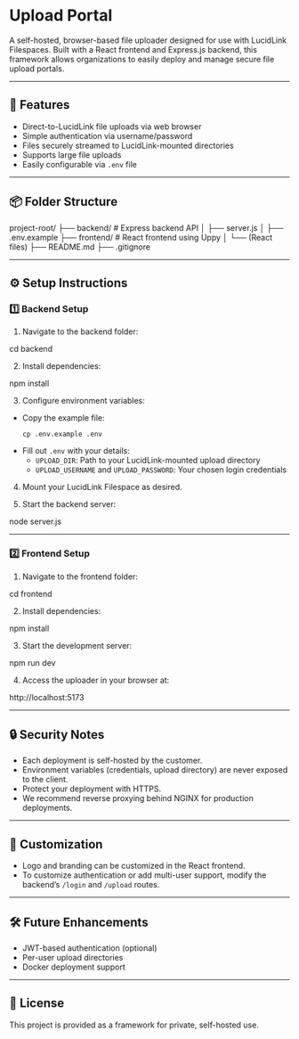 # Upload Portal

A self-hosted, browser-based file uploader designed for use with LucidLink Filespaces. Built with a React frontend and Express.js backend, this framework allows organizations to easily deploy and manage secure file upload portals.

---

## 🚀 Features

- Direct-to-LucidLink file uploads via web browser
- Simple authentication via username/password
- Files securely streamed to LucidLink-mounted directories
- Supports large file uploads
- Easily configurable via `.env` file

---

## 📦 Folder Structure

project-root/
├── backend/ # Express backend API
│ ├── server.js
│ ├── .env.example
├── frontend/ # React frontend using Uppy
│ └── (React files)
├── README.md
├── .gitignore

---

## ⚙️ Setup Instructions

### 1️⃣ Backend Setup

1. Navigate to the backend folder:

cd backend

2. Install dependencies:

npm install

3. Configure environment variables:

- Copy the example file:
  ```
  cp .env.example .env
  ```
- Fill out `.env` with your details:
  - `UPLOAD_DIR`: Path to your LucidLink-mounted upload directory
  - `UPLOAD_USERNAME` and `UPLOAD_PASSWORD`: Your chosen login credentials

4. Mount your LucidLink Filespace as desired.

5. Start the backend server:

node server.js

---

### 2️⃣ Frontend Setup

1. Navigate to the frontend folder:

cd frontend

2. Install dependencies:

npm install

3. Start the development server:

npm run dev

4. Access the uploader in your browser at:

http://localhost:5173

---

## 🔒 Security Notes

- Each deployment is self-hosted by the customer.
- Environment variables (credentials, upload directory) are never exposed to the client.
- Protect your deployment with HTTPS.
- We recommend reverse proxying behind NGINX for production deployments.

---

## 📁 Customization

- Logo and branding can be customized in the React frontend.
- To customize authentication or add multi-user support, modify the backend’s `/login` and `/upload` routes.

---

## 🛠 Future Enhancements

- JWT-based authentication (optional)
- Per-user upload directories
- Docker deployment support

---

## 📜 License

This project is provided as a framework for private, self-hosted use.
